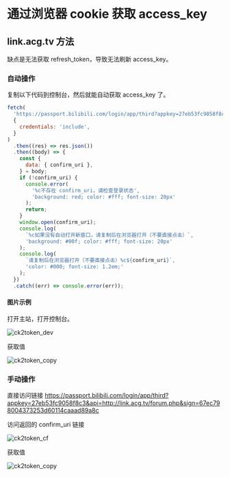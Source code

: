# 通过浏览器 cookie 获取 access_key

## link.acg.tv 方法

缺点是无法获取 refresh_token，导致无法刷新 access_key。

### 自动操作

复制以下代码到控制台，然后就能自动获取 access_key 了。

```javascript
fetch(
  'https://passport.bilibili.com/login/app/third?appkey=27eb53fc9058f8c3&api=http://link.acg.tv/forum.php&sign=67ec798004373253d60114caaad89a8c',
  {
    credentials: 'include',
  }
)
  .then((res) => res.json())
  .then((body) => {
    const {
      data: { confirm_uri },
    } = body;
    if (!confirm_uri) {
      console.error(
        '%c不存在 confirm_uri，请检查登录状态',
        'background: red; color: #fff; font-size: 20px'
      );
      return;
    }
    window.open(confirm_uri);
    console.log(
      `%c如果没有自动打开新窗口，请复制后在浏览器打开（不要直接点击）`,
      'background: #00f; color: #fff; font-size: 20px'
    );
    console.log(
      `请复制后在浏览器打开（不要直接点击）%c${confirm_uri}`,
      'color: #000; font-size: 1.2em;'
    );
  })
  .catch((err) => console.error(err));
```

#### 图片示例

打开主站，打开控制台。

![ck2token_dev](/images/ck2token_dev.png)

获取值

![ck2token_copy](/images/ck2token_copy.png)

### 手动操作

直接访问链接 <https://passport.bilibili.com/login/app/third?appkey=27eb53fc9058f8c3&api=http://link.acg.tv/forum.php&sign=67ec798004373253d60114caaad89a8c>

访问返回的 confirm_uri 链接

![ck2token_cf](/images/ck2token_cf.png)

获取值

![ck2token_copy](/images/ck2token_copy.png)
